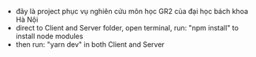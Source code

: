 - đây là project phục vụ nghiên cứu môn học GR2 của đại học bách khoa Hà Nội
- direct to Client and Server folder, open terminal, run: "npm install" to install node modules
- then run: "yarn dev" in both Client and Server
